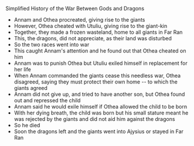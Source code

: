 Simplified History of the War Between Gods and Dragons
- Annam and Othea procreated, giving rise to the giants
- However, Othea cheated with Utuliu, giving rise to the giant-kin
- Together, they made a frozen wasteland, home to all giants in Far Ran
- This, the dragons, did not appreciate, as their land was disturbed
- So the two races went into war
- This caught Annam's attention and he found out that Othea cheated on him
- Annam was to punish Othea but Utuliu exiled himself in replacement for her life
- When Annam commanded the giants cease this needless war, Othea disagreed, saying they must protect their own home -- to which the giants agreed
- Annam did not give up, and tried to have another son, but Othea found out and repressed the child
- Annam said he would exile himself if Othea allowed the child to be born
- With her dying breath, the child was born but his small stature meant he was rejected by the giants and did not aid him against the dragons
- So he died
- Soon the dragons left and the giants went into Ajysius or stayed in Far Ran

